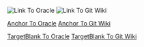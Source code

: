 ![Link To Oracle](https://oracle.com)
![Link To Git Wiki](https://github.com/gitpitch/gitpitch/wiki)

<a href="https://oracle.com">Anchor To Oracle</a>
<a href="https://github.com/gitpitch/gitpitch/wiki">Anchor To Git Wiki</a>

<a href="https://oracle.com" target="_blank">TargetBlank To Oracle</a>
<a href="https://github.com/gitpitch/gitpitch/wiki" target="_blank">TargetBlank To Git Wiki</a>
